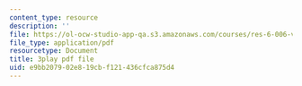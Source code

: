 ```yaml
---
content_type: resource
description: ''
file: https://ol-ocw-studio-app-qa.s3.amazonaws.com/courses/res-6-006-video-demonstrations-in-lasers-and-optics-spring-2008/e9bb207902e819cbf121436cfca875d4_o1YjIyzshh8.pdf
file_type: application/pdf
resourcetype: Document
title: 3play pdf file
uid: e9bb2079-02e8-19cb-f121-436cfca875d4
---
```


